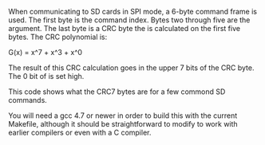 When communicating to SD cards in SPI mode, a 6-byte command frame is used.
The first byte is the command index.  Bytes two through five are the argument.
The last byte is a CRC byte the is calculated on the first five bytes.  The CRC
polynomial is:

G(x) = x^7 + x^3 + x^0

The result of this CRC calculation goes in the upper 7 bits of the CRC byte.
The 0 bit of is set high.

This code shows what the CRC7 bytes are for a few commond SD commands.

You will need a gcc 4.7 or newer in order to build this with the current
Makefile, although it should be straightforward to modify to work with earlier
compilers or even with a C compiler.
